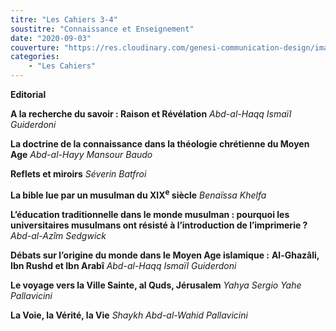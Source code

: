 ```yaml
---
titre: "Les Cahiers 3-4"
soustitre: "Connaissance et Enseignement"
date: "2020-09-03"
couverture: "https://res.cloudinary.com/genesi-communication-design/image/upload/v1606125410/ihei/couvertures/c034_wdnfjo.jpg"
categories:
    - "Les Cahiers"
---
```


**Editorial**

**A la recherche du savoir&nbsp;: Raison et Révélation**
*Abd-al-Haqq Ismaïl Guiderdoni*

**La doctrine de la connaissance dans la théologie chrétienne du Moyen Age**
*Abd-al-Hayy Mansour Baudo*

**Reflets et miroirs**
*Séverin Batfroi*

**La bible lue par un musulman du XIX<sup>e</sup> siècle**
*Benaïssa Khelfa*

**L’éducation traditionnelle dans le monde musulman&nbsp;: pourquoi les universitaires musulmans ont résisté à l’introduction de l’imprimerie&nbsp;?**
*Abd-al-Azîm Sedgwick*

**Débats sur l’origine du monde dans le Moyen Age islamique&nbsp;:**
**Al-Ghazâli, Ibn Rushd et Ibn Arabî**
*Abd-al-Haqq Ismaïl Guiderdoni*

**Le voyage vers la Ville Sainte, al Quds, Jérusalem**
*Yahya Sergio Yahe Pallavicini*

**La Voie, la Vérité, la Vie**
*Shaykh Abd-al-Wahid Pallavicini*